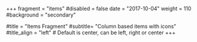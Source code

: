 +++
fragment = "items"
#disabled = false
date = "2017-10-04"
weight = 110
#background = "secondary"

#title = "Items Fragment"
#subtitle= "Column based items with icons"
#title_align = "left" # Default is center, can be left, right or center
+++